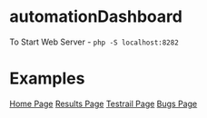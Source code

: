 # automationDashboard
To Start Web Server - `php -S localhost:8282`



# Examples
[Home Page](examples/index.png)
[Results Page](examples/results1.png)
[Testrail Page](examples/testrail1.png)
[Bugs Page](examples/bugs1.png)